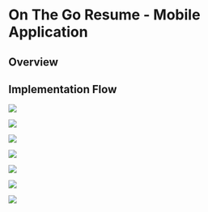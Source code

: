 # On The Go Resume - Mobile Application

## Overview

## Implementation Flow
![](images/Page1.JPG)    

![](images/PersonalInfo.JPG)

![](images/ExperienceInfo.JPG)

![](images/EducationInfo.JPG)

![](images/ProjectInfo.JPG)

![](images/GenResume.JPG)

![](images/ResumeFile.JPG)
